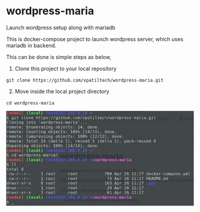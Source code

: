 # wordpress-maria
Launch wordpress setup along with mariadb

This is docker-compose project to launch wordpress server, which uses mariadb in backend.

This can be done is simple steps as below,

1) Clone this project to your local repository

```
git clone https://github.com/vpatiltech/wordpress-maria.git
```

2) Move inside the local project directory

```
cd wordpress-maria
```

![](screenshots/1.jpeg)
